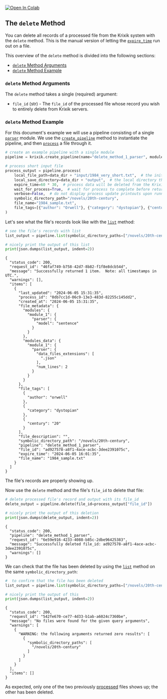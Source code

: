 <a href="https://colab.research.google.com/github/krixik-ai/krixik-docs/blob/main/docs/system/file_system/delete_method.ipynb" target="_parent"><img src="https://colab.research.google.com/assets/colab-badge.svg" alt="Open In Colab"/></a>

## The `delete` Method

You can delete all records of a processed file from the Krixik system with the `delete` method. This is the manual version of letting the [`expire_time`](../parameters_processing_files_through_pipelines/process_method.md#core-process-method-arguments) run out on a file.

This overview of the `delete` method is divided into the following sections:

- [`delete` Method Arguments](#delete-method-arguments)
- [`delete` Method Example](#delete-method-example)

### `delete` Method Arguments

The `delete` method takes a single (required) argument:

- `file_id` (str) - The `file_id` of the processed file whose record you wish to entirely delete from Krixik servers.

### `delete` Method Example

For this document's example we will use a pipeline consisting of a single [`parser`](../../modules/support_function_modules/parser_module.md) module.  We use the [`create_pipeline`](../pipeline_creation/create_pipeline.md) method to instantiate the pipeline, and then [`process`](../parameters_processing_files_through_pipelines/process_method.md) a file through it.


```python
# create an example pipeline with a single module
pipeline = krixik.create_pipeline(name="delete_method_1_parser", module_chain=["parser"])

# process short input file
process_output = pipeline.process(
    local_file_path=data_dir + "input/1984_very_short.txt",  # the initial local filepath where the input JSON file is stored
    local_save_directory=data_dir + "output",  # the local directory that the output file will be saved to
    expire_time=60 * 30,  # process data will be deleted from the Krixik system in 30 minutes
    wait_for_process=True,  # wait for process to complete before returning IDE control to user
    verbose=False,  # do not display process update printouts upon running code
    symbolic_directory_path="/novels/20th-century",
    file_name="1984_sample.txt",
    file_tags=[{"author": "Orwell"}, {"category": "dystopian"}, {"century": "20"}],
)
```

Let's see what the file's records look like with the [`list`](list_method.md) method:


```python
# see the file's records with list
list_output = pipeline.list(symbolic_directory_paths=["/novels/20th-century"])

# nicely print the output of this list
print(json.dumps(list_output, indent=2))
```

    {
      "status_code": 200,
      "request_id": "46faf749-b758-42d7-8b82-f1f8e8dcb54d",
      "message": "Successfully returned 1 item.  Note: all timestamps in UTC.",
      "warnings": [],
      "items": [
        {
          "last_updated": "2024-06-05 15:31:35",
          "process_id": "0db7cc1d-06c9-13e3-483d-82255c145dd2",
          "created_at": "2024-06-05 15:31:35",
          "file_metadata": {
            "modules": {
              "module_1": {
                "parser": {
                  "model": "sentence"
                }
              }
            },
            "modules_data": {
              "module_1": {
                "parser": {
                  "data_files_extensions": [
                    ".json"
                  ],
                  "num_lines": 2
                }
              }
            }
          },
          "file_tags": [
            {
              "author": "orwell"
            },
            {
              "category": "dystopian"
            },
            {
              "century": "20"
            }
          ],
          "file_description": "",
          "symbolic_directory_path": "/novels/20th-century",
          "pipeline": "delete_method_1_parser",
          "file_id": "ad927578-a8f1-4ace-acbc-3dee2391075c",
          "expire_time": "2024-06-05 16:01:35",
          "file_name": "1984_sample.txt"
        }
      ]
    }
    

The file's records are properly showing up.

Now use the `delete` method and the file's `file_id` to delete that file:


```python
# delete processed file's record and output with its file_id
delete_output = pipeline.delete(file_id=process_output["file_id"])

# nicely print the output of this deletion
print(json.dumps(delete_output, indent=2))
```

    {
      "status_code": 200,
      "pipeline": "delete_method_1_parser",
      "request_id": "6e59e916-4233-4088-b85c-2dbe96425383",
      "message": "Successfully deleted file_id: ad927578-a8f1-4ace-acbc-3dee2391075c",
      "warnings": []
    }
    

We can check that the file has been deleted by using the [`list`](list_method.md) method on the same `symbolic_directory_path`:


```python
#  to confirm that the file has been deleted
list_output = pipeline.list(symbolic_directory_paths=["/novels/20th-century"])

# nicely print the output of this
print(json.dumps(list_output, indent=2))
```

    {
      "status_code": 200,
      "request_id": "542fe670-ce77-4d33-b1ab-a6024c7360be",
      "message": "No files were found for the given query arguments",
      "warnings": [
        {
          "WARNING: the following arguments returned zero results": [
            {
              "symbolic_directory_paths": [
                "/novels/20th-century"
              ]
            }
          ]
        }
      ],
      "items": []
    }
    

As expected, only one of the two previously [processed](../parameters_processing_files_through_pipelines/process_method.md) files shows up; the other has been deleted.
